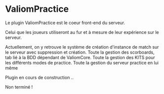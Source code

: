 # ValiomPractice

Le plugin ValiomPractice est le coeur front-end du serveur.

Celui que les joueurs utiliseront au fur et à mesure de leur expérience sur le serveur.

Actuellement, on y retrouve le système de création d'instance de match sur le serveur avec suppression et création.
Toute la gestion des scorboards, tab lié à la BDD dépendant de ValiomCore.
Toute la gestion des KITS pour les différents modes de practice.
Toute la gestion du serveur practice en lui même

Plugin en cours de construction ..

Non terminé !
